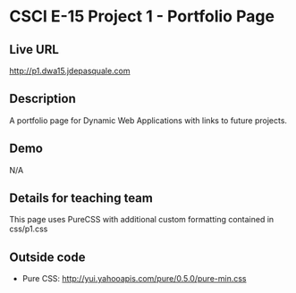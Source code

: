 # CSCI E-15 Project 1 - Portfolio Page

## Live URL
<http://p1.dwa15.jdepasquale.com>

## Description
A portfolio page for Dynamic Web Applications with links to future projects.

## Demo
N/A

## Details for teaching team
This page uses PureCSS with additional custom formatting contained in css/p1.css

## Outside code
* Pure CSS: http://yui.yahooapis.com/pure/0.5.0/pure-min.css
